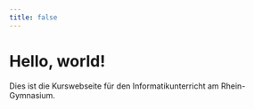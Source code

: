 ```yaml
---
title: false
---
```


# Hello, world!


Dies ist die Kurswebseite für den Informatikunterricht am Rhein-Gymnasium. 
